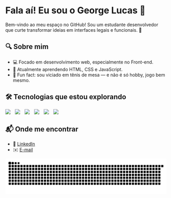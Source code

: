 # Fala aí! Eu sou o George Lucas 👋

Bem-vindo ao meu espaço no GitHub! Sou um estudante desenvolvedor que curte transformar ideias em interfaces legais e funcionais. 🚀

## 🔍 Sobre mim
- 💻 Focado em desenvolvimento web, especialmente no Front-end.
- 🌱 Atualmente aprendendo HTML, CSS e JavaScript.
- 🏓 Fun fact: sou viciado em tênis de mesa — e não é só hobby, jogo bem mesmo.

## 🛠️ Tecnologias que estou explorando

<p>
  <img src="https://cdn.jsdelivr.net/gh/devicons/devicon@latest/icons/html5/html5-original-wordmark.svg" height="50" style="margin-right: 10px;" />
  <img src="https://cdn.jsdelivr.net/gh/devicons/devicon@latest/icons/css3/css3-original-wordmark.svg" height="50" style="margin-right: 10px;" />
  <img src="https://cdn.jsdelivr.net/gh/devicons/devicon@latest/icons/javascript/javascript-original.svg" height="50" style="margin-right: 10px;" />
  <img src="https://cdn.jsdelivr.net/gh/devicons/devicon@latest/icons/figma/figma-original.svg" height="50" style="margin-right: 10px;" />
  <img src="https://cdn.jsdelivr.net/gh/devicons/devicon@latest/icons/git/git-original.svg" height="50" style="margin-right: 10px;" />
  <img src="https://cdn.jsdelivr.net/gh/devicons/devicon@latest/icons/mysql/mysql-original-wordmark.svg" height="50" style="margin-right: 10px;" />
</p>



## 📬 Onde me encontrar
- 💼 [LinkedIn](https://www.linkedin.com/in/george-lucas-241680367/)
- ✉️ [E-mail](mailto:george.pires2025@gmail.com)

<picture>
  <source media="(prefers-color-scheme: dark)" srcset="https://github.com/Georgelucas-dev/Georgelucas-dev/blob/output/github-contribution-grid-snake-dark.svg" />
  <source media="(prefers-color-scheme: light)" srcset="https://github.com/Georgelucas-dev/Georgelucas-dev/blob/output/github-contribution-grid-snake.svg" />
  <img alt="github-snake" src="https://github.com/Georgelucas-dev/Georgelucas-dev/blob/output/github-contribution-grid-snake.svg" />
</picture>

